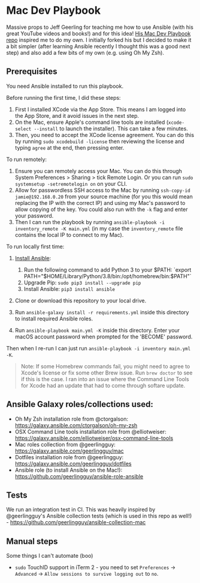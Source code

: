 # Mac Dev Playbook

Massive props to Jeff Geerling for teaching me how to use Ansible (with his great YouTube videos and books!) and for this idea! [His Mac Dev Playbook repo](https://github.com/geerlingguy/mac-dev-playbook) inspired me to do my own. I initially forked his but I decided to make it a bit simpler (after learning Ansible recently I thought this was a good next step) and also add a few bits of my own (e.g. using Oh My Zsh).

## Prerequisites

You need Ansible installed to run this playbook.

Before running the first time, I did these steps:

  1. First I installed XCode via the App Store. This means I am logged into the App Store, and it avoid issues in the next step.
  1. On the Mac, ensure Apple's command line tools are installed (`xcode-select --install` to launch the installer). This can take a few minutes.
  1. Then, you need to accept the XCode license agreement. You can do this by running `sudo xcodebuild -license` then reviewing the license and typing `agree` at the end, then pressing enter.

To run remotely:
  1. Ensure you can remotely access your Mac. You can do this through System Preferences > Sharing > tick Remote Login. Or you can run `sudo systemsetup -setremotelogin on` on your CLI.
  1. Allow for passwordless SSH access to the Mac by running `ssh-copy-id jamie@192.168.0.20` from your source machine (for you this would mean replacing the IP with the correct IP) and using my Mac's password to allow copying of the key. You could also run with the `-k` flag and enter your password.
  1. Then I can run the playbook by running `ansible-playbook -i inventory_remote -K main.yml` (in my case the `inventory_remote` file contains the local IP to connect to my Mac).

To run locally first time:
  1. [Install Ansible](https://docs.ansible.com/ansible/latest/installation_guide/index.html):

     1. Run the following command to add Python 3 to your $PATH: `export PATH="$HOME/Library/Python/3.8/bin:/opt/homebrew/bin:$PATH"`
     2. Upgrade Pip: `sudo pip3 install --upgrade pip`
     3. Install Ansible: `pip3 install ansible`

  3. Clone or download this repository to your local drive.
  4. Run `ansible-galaxy install -r requirements.yml` inside this directory to install required Ansible roles.
  5. Run `ansible-playbook main.yml -K` inside this directory. Enter your macOS account password when prompted for the 'BECOME' password.

Then when I re-run I can just run `ansible-playbook -i inventory main.yml -K`.

> Note: If some Homebrew commands fail, you might need to agree to Xcode's license or fix some other Brew issue. Run `brew doctor` to see if this is the case. I ran into an issue where the Command Line Tools for Xcode had an update that had to come through softare update.

## Ansible Galaxy roles/collections used:

* Oh My Zsh installation role from @ctorgalson: https://galaxy.ansible.com/ctorgalson/oh-my-zsh
* OSX Command Line tools installation role from @elliotweiser:  https://galaxy.ansible.com/elliotweiser/osx-command-line-tools
* Mac roles collection from @geerlingguy: https://galaxy.ansible.com/geerlingguy/mac
* Dotfiles installation role from @geerlingguy: https://galaxy.ansible.com/geerlingguy/dotfiles
* Ansible role (to install Ansible on the Mac!): https://github.com/geerlingguy/ansible-role-ansible


## Tests

We run an integration test in CI. This was heavily inspired by @geerlingguy's Ansible collection tests (which is used in this repo as well!) - https://github.com/geerlingguy/ansible-collection-mac

## Manual steps

Some things I can't automate (boo)

* `sudo` TouchID support in iTerm 2 - you need to set `Preferences` -> `Advanced` -> `Allow sessions to survive logging out` to `no`.
